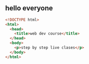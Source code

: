 ## hello everyone

```html
<!DOCTYPE html>
<html>
  <head>
    <title>web dev course</title>
  </head>
  <body>
    <p>step by step live clases</p>
  </body>
</html>
```
